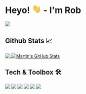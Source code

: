 # Heyo! <img src="https://raw.githubusercontent.com/johnsonr84/johnsonr84/master/wave.gif" width="30px"> - I'm Rob
<!--
**johnsonr84/johnsonr84** is a ✨ _special_ ✨ repository because its `README.md` (this file) appears on your GitHub profile.

Here are some ideas to get you started:

- 🔭 I’m currently working on ...
- 🌱 I’m currently learning ...
- 👯 I’m looking to collaborate on ...
- 🤔 I’m looking for help with ...
- 💬 Ask me about ...
- 📫 How to reach me: ...
- 😄 Pronouns: ...
- ⚡ Fun fact: ...
-->

<!-- Social Links & Contact -->
<a href="https://www.linkedin.com/in/robertjohnson1984/"><img src="https://img.shields.io/badge/linkedin-%230077B5.svg?&style=for-the-badge&logo=linkedin&logoColor=white" height=25></a>

## Github Stats 📈
<!-- Github Stats -->
<a href="https://github.com/johnsonr84/johnsonr84">
  <img align="center" src="https://github-readme-stats.vercel.app/api/top-langs/?username=johnsonr84&hide=java,html,tex&title_color=ffffff&text_color=c9cacc&icon_color=2bbc8a&bg_color=1d1f21&langs_count=3" />
</a>
<!-- Top Languages -->
<a href="https://github.com/johnsonr84">
  <img align="center" src="https://github-readme-stats.vercel.app/api?username=johnsonr84&show_icons=true&line_height=27&count_private=true&title_color=ffffff&text_color=c9cacc&icon_color=2bbc8a&bg_color=1d1f21" alt="Martin's GitHub Stats" />
</a>

## Tech & Toolbox 🛠
![](https://img.shields.io/badge/Database-MongoDB-informational?style=flat&logo=mongodb&logoColor=white&color=50AE3F)
![](https://img.shields.io/badge/Framework-Express.JS-informational?style=flat&logo=express&logoColor=white&color=EAEAEA)
![](https://img.shields.io/badge/Code-React.JS-informational?style=flat&logo=react&logoColor=white&color=61DAFB)
![](https://img.shields.io/badge/Code-Node.JS-informational?style=flat&logo=node.js&logoColor=white&color=86BE00)
![](https://img.shields.io/badge/Code-JavaScript-informational?style=flat&logo=javascript&logoColor=white&color=EFD81D)
![](https://img.shields.io/badge/Database-MySQL-informational?style=flat&logo=mysql&logoColor=white&color=F79F17)
